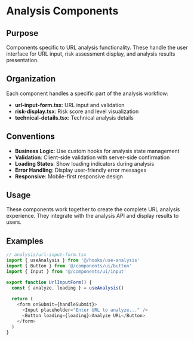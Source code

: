 # Analysis Components

## Purpose
Components specific to URL analysis functionality. These handle the user interface for URL input, risk assessment display, and analysis results presentation.

## Organization
Each component handles a specific part of the analysis workflow:
- **url-input-form.tsx**: URL input and validation
- **risk-display.tsx**: Risk score and level visualization
- **technical-details.tsx**: Technical analysis details

## Conventions
- **Business Logic**: Use custom hooks for analysis state management
- **Validation**: Client-side validation with server-side confirmation
- **Loading States**: Show loading indicators during analysis
- **Error Handling**: Display user-friendly error messages
- **Responsive**: Mobile-first responsive design

## Usage
These components work together to create the complete URL analysis experience. They integrate with the analysis API and display results to users.

## Examples
```typescript
// analysis/url-input-form.tsx
import { useAnalysis } from '@/hooks/use-analysis'
import { Button } from '@/components/ui/button'
import { Input } from '@/components/ui/input'

export function UrlInputForm() {
  const { analyze, loading } = useAnalysis()
  
  return (
    <form onSubmit={handleSubmit}>
      <Input placeholder="Enter URL to analyze..." />
      <Button loading={loading}>Analyze URL</Button>
    </form>
  )
}
```